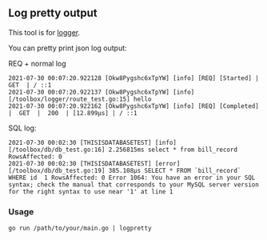 ## Log pretty output

This tool is for [logger](https://github.com/momaek/toolbox/tree/master/logger). 

You can pretty print json log output:

REQ + normal log
``` 
2021-07-30 00:07:20.922128 [Okw8Pygshc6xTpYW] [info] [REQ] [Started] |  GET  | / ::1
2021-07-30 00:07:20.922137 [Okw8Pygshc6xTpYW] [info] [/toolbox/logger/route_test.go:15] hello
2021-07-30 00:07:20.922162 [Okw8Pygshc6xTpYW] [info] [REQ] [Completed] |  GET  |  200  | [12.899µs] | / ::1
```

SQL log:

```
2021-07-30 00:02:30 [THISISDATABASETEST] [info] [/toolbox/db/db_test.go:16] 2.256815ms select * from bill_record RowsAffected: 0
2021-07-30 00:02:30 [THISISDATABASETEST] [error] [/toolbox/db/db_test.go:19] 385.108µs SELECT * FROM `bill_record` WHERE id  1 RowsAffected: 0 Error 1064: You have an error in your SQL syntax; check the manual that corresponds to your MySQL server version for the right syntax to use near '1' at line 1
```

### Usage

```
go run /path/to/your/main.go | logpretty

```
